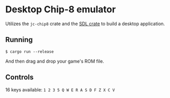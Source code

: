# Desktop Chip-8 emulator

Utilizes the `jc-chip8` crate and the [SDL crate](https://github.com/Rust-SDL2/rust-sdl2) to build a desktop application.

## Running

```
$ cargo run --release
```

And then drag and drop your game's ROM file.

## Controls

16 keys available: `1 2 3 5 Q W E R A S D F Z X C V`

